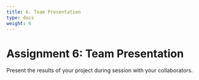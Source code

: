 ```yaml
---
title: 6. Team Presentation
type: docs
weight: 6
---
```


# Assignment 6: Team Presentation

Present the results of your project during session with your collaborators.

